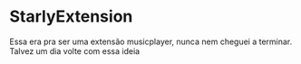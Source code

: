 # StarlyExtension
Essa era pra ser uma extensão musicplayer, nunca nem cheguei a terminar. Talvez um dia volte com essa ideia
